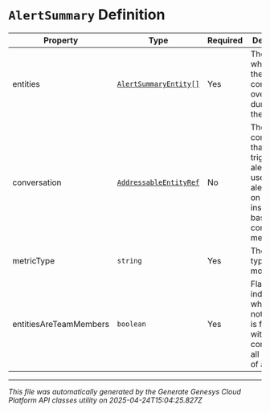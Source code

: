 # `AlertSummary` Definition

| Property | Type | Required | Description |
|----------|------|----------|-------------|
| entities | [`AlertSummaryEntity[]`](alertsummaryentity-definition.md) | Yes | The entities who violated the rule condition over the duration of the alert. |
| conversation | [`AddressableEntityRef`](addressableentityref-definition.md) | No | The id of the conversation that triggered the alert.  Only used for alerts based on instance-based conversation metrics. |
| metricType | `string` | Yes | The metric type that is monitored. |
| entitiesAreTeamMembers | `boolean` | Yes | Flag that indicated whether or not the alert is for a rule with a condition for all members of a team. |

---

*This file was automatically generated by the Generate Genesys Cloud Platform API classes utility on 2025-04-24T15:04:25.827Z*
